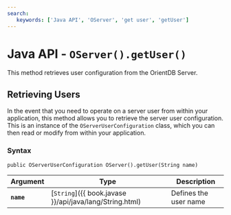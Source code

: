 ```yaml
---
search:
   keywords: ['Java API', 'OServer', 'get user', 'getUser']
---
```


# Java API - `OServer().getUser()`

This method retrieves user configuration from the OrientDB Server.

## Retrieving Users

In the event that you need to operate on a server user from within your application, this method allows you to retrieve the server user configuration.  This is an instance of the `OServerUserConfiguration` class, which you can then read or modify from within your application.

### Syntax

```
public OServerUserConfiguration OServer().getUser(String name)
```

| Argument | Type | Description
|---|---|---|
| **`name`** | [`String`]({{ book.javase }}/api/java/lang/String.html) | Defines the user name |


